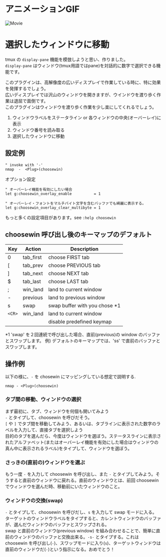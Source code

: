 # アニメーションGIF

![Movie](http://gifzo.net/1A8QMzrbRp.gif)

# 選択したウィンドウに移動
tmux の `display-pane` 機能を模倣しようと思い、作りました。  
`display-pane` はウィンドウ(tmux用語ではpane)を対話的に数字で選択できる機能です。  

このプラグインは、高解像度の広いディスプレイで作業している時に、特に効果を発揮するでしょう。  
広いディスプレイでは沢山のウィンドウを開きますが、ウインドウを渡り歩く作業は退屈で面倒です。  
このプラグインはウィンドウを渡り歩く作業を少し楽にしてくれるでしょう。  

  1. ウィンドウラベルをステータライン or 各ウィンドウの中央(オーバーレイ)に表示
  2. ウィンドウ番号を読み取る
  3. 選択したウィンドウに移動

## 設定例

```Vim
" invoke with '-'
nmap  -  <Plug>(choosewin)
```

オプション設定

```Vim
" オーバーレイ機能を有効にしたい場合
let g:choosewin_overlay_enable          = 1

" オーバーレイ・フォントをマルチバイト文字を含むバッファでも綺麗に表示する。
let g:choosewin_overlay_clear_multibyte = 1
```

もっと多くの設定項目があります。see `:help choosewin`

## choosewin 呼び出し後のキーマップのデフォルト

| Key    | Action     | Description                   | 
| ------ | ---------- | ----------------------------- | 
| 0      | tab_first  | choose FIRST    tab           | 
| [      | tab_prev   | choose PREVIOUS tab           | 
| ]      | tab_next   | choose NEXT     tab           | 
| $      | tab_last   | choose LAST     tab           | 
| ;      | win_land   | land to current window        | 
| -      | previous   | land to previous window       | 
| s      | swap       | swap buffer with you chose *1 | 
| `<CR>` | win_land   | land to current window        | 
|        | <NOP>      | disable predefined keymap     | 

*1 'swap' を２回連続で呼び出した場合、直前(previous)の window のバッファとスワップします。
例) デフォルトのキーマップでは、'ss' で直前のバッファとスワップします。


## 操作例

以下の様に、`-` を chosewin にマッピングしている想定で説明する.

```Vim
nmap - <Plug>(choosewin)
```

### タブ間の移動、ウィンドウの選択

まず最初に、タブ、ウィンドウを何個も開いてみよう  
`-` とタイプして、choosewin を呼びだそう。  
`[` や `]` でタブ間を移動してみよう、あるいは、タブラインに表示された数字のラベルを入力して、直接タブを選択しよう  
目的のタブを選んだら、今度はウィンドウを選ぼう。ステータスラインに表示されたアルファベット(またはオーバーレイ機能を有効にした場合はウィンドウの真ん中に表示されるラベル)をタイプして、ウィンドウを選ぼう。  

### さっきの(直前の)ウィンドウを選ぶ

もう一度 `-` を入力して choosewin を呼び出し、また `-` とタイプしてみよう。そうすると直前のウィンドウに戻れる。直前のウィンドウとは、前回 choosewin でウィンドウを選んだ時、移動前にいたウィンドウのこと。  

### ウィンドウの交換(swap)

`-` とタイプして、choosewin を呼びだし、`s` を入力して swap モードに入る。  
ターゲットのウィンドウラベルをタイプすると、カレントウィンドウのバッファが、選んだウィンドウのバッファとスワップされる。  
swap と直前のウィンドウ(previous window) を組み合わせることで、簡単に直前のウィンドウのバッファと交換出来る。`-s-` とタイプする。これは choosewin を呼び出し(`-`)、スワップモードに入り(`s`)、ターゲットウィンドウは直前のウィンドウだ(`-`)という指示になる。おめでとう！  
